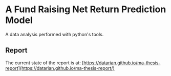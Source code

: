 # A Fund Raising Net Return Prediction Model

A data analysis performed with python's tools.

## Report

The current state of the report is at: [https://datarian.github.io/ma-thesis-report](https://datarian.github.io/ma-thesis-report/)
